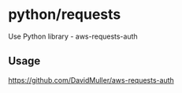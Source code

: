 # python/requests
Use Python library - aws-requests-auth

## Usage
https://github.com/DavidMuller/aws-requests-auth

